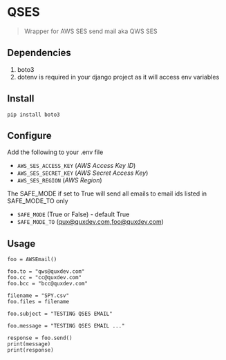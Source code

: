 # QSES

> Wrapper for AWS SES send mail aka QWS SES

## Dependencies

1. boto3
2. dotenv is required in your django project as it will access env variables

## Install

```
pip install boto3
```

## Configure

Add the following to your .env file

- `AWS_SES_ACCESS_KEY` (_AWS Access Key ID_)
- `AWS_SES_SECRET_KEY` (_AWS Secret Access Key_)
- `AWS_SES_REGION` (_AWS Region_)

The SAFE_MODE if set to True will send all emails to email ids listed in SAFE_MODE_TO only
- `SAFE_MODE` (True or False) - default True
- `SAFE_MODE_TO` (qux@quxdev.com,foo@quxdev.com)

## Usage

```
foo = AWSEmail()

foo.to = "qws@quxdev.com"
foo.cc = "cc@quxdev.com"
foo.bcc = "bcc@quxdev.com"

filename = "SPY.csv"
foo.files = filename

foo.subject = "TESTING QSES EMAIL"

foo.message = "TESTING QSES EMAIL ..."

response = foo.send()
print(message)
print(response)
```
